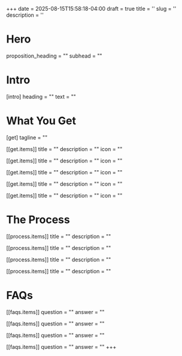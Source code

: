 +++
date = 2025-08-15T15:58:18-04:00
draft = true
title = ''
slug = ''
description = ''

# Hero
proposition_heading = ""
subhead = ""

# Intro
[intro]
heading = ""
text = ""

# What You Get
[get]
tagline = ""

[[get.items]]
title = ""
description = ""
icon = ""

[[get.items]]
title = ""
description = ""
icon = ""

[[get.items]]
title = ""
description = ""
icon = ""

[[get.items]]
title = ""
description = ""
icon = ""

[[get.items]]
title = ""
description = ""
icon = ""

# The Process
[[process.items]]
title = ""
description = ""

[[process.items]]
title = ""
description = ""

[[process.items]]
title = ""
description = ""

[[process.items]]
title = ""
description = ""

# FAQs
[[faqs.items]]
question = ""
answer = ""

[[faqs.items]]
question = ""
answer = ""

[[faqs.items]]
question = ""
answer = ""

[[faqs.items]]
question = ""
answer = ""
+++
